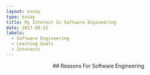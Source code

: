 ```yaml
---
layout: essay
type: essay
title: My Interest In Software Engineering
date: 2017-08-31
labels:
  - Software Engineering
  - Learning Goals
  - Interests
---
```

<p style="text-align: center;">
## Reasons For Software Engineering </p>
